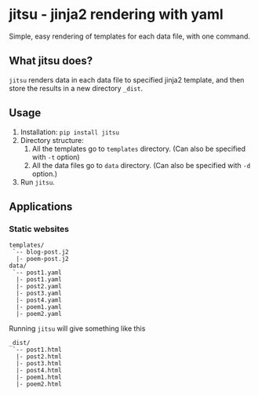 # jitsu - jinja2 rendering with yaml

Simple, easy rendering of templates for each data file, with one command.

## What jitsu does?

`jitsu` renders data in each data file to specified jinja2 template, and
then store the results in a new directory `_dist`.

## Usage

1. Installation: `pip install jitsu`
2. Directory structure:
   1. All the templates go to `templates` directory. (Can also be specified with
      `-t` option)
   2. All the data files go to `data` directory. (Can also be specified with `-d` option.)
3. Run `jitsu`.

## Applications

### Static websites

```
templates/
 `-- blog-post.j2
  |- poem-post.j2
data/
 `-- post1.yaml
  |- post1.yaml
  |- post2.yaml
  |- post3.yaml
  |- post4.yaml
  |- poem1.yaml
  |- poem2.yaml
```

Running `jitsu` will give something like this
```
_dist/
 `-- post1.html
  |- post2.html
  |- post3.html
  |- post4.html
  |- poem1.html
  |- poem2.html
```
